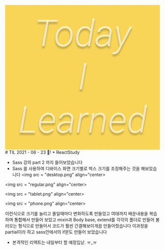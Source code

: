 <img src="TILimage.png" align="center" />
# TIL 2021 - 06 - 23 📖!
* ReactStudy

- Sass 강의 part 2 까지 들어보았습니다 
- Sass 를 사용하여 디바이스 화면 크기별로 박스 크기를 조정해주는 것을 해보았습니다 
<img src = "desktop.png" align="center>

<img src = "regular.png" align="center>

<img src = "tablet.png" align="center>

<img src = "phone.png" align="center>

이런식으로 크기를 늘리고 줄일때마다 변화하도록 만들었고 
여태까지 배운내용을 복습하며 통합해서 만들어 보았고 mixin과 Body base, extend를 각각의 폴더로 만들어 불러오는 형식으로 만들어서 
코드가 훨씬 간결해보이게끔 만들어줬습니다  이과정을 partial이라 하고 sass안에서의 if문도 만들어 보았습니다 

- 본격적인 리액트는 내일부터 할 예정입낟. ㅠ_ㅠ